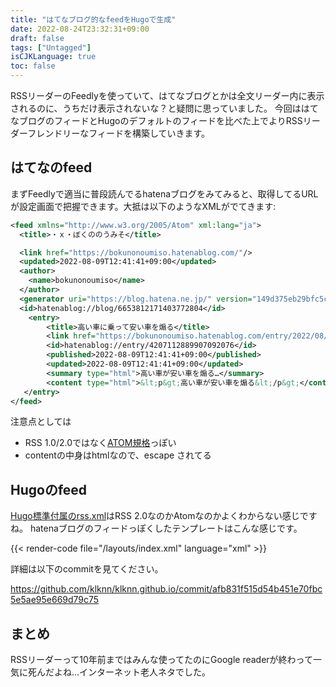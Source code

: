 ```yaml
---
title: "はてなブログ的なfeedをHugoで生成"
date: 2022-08-24T23:32:31+09:00
draft: false
tags: ["Untagged"]
isCJKLanguage: true
toc: false
---
```


RSSリーダーのFeedlyを使っていて、はてなブログとかは全文リーダー内に表示されるのに、うちだけ表示されないな？と疑問に思っていました。
今回ははてなブログのフィードとHugoのデフォルトのフィードを比べた上でよりRSSリーダーフレンドリーなフィードを構築していきます。

<!--more-->

## はてなのfeed

まずFeedlyで適当に普段読んでるhatenaブログをみてみると、取得してるURLが設定画面で把握できます。大抵は以下のようなXMLがでてきます:

```xml
<feed xmlns="http://www.w3.org/2005/Atom" xml:lang="ja">
  <title>・ｘ・ぼくののうみそ</title>

  <link href="https://bokunonoumiso.hatenablog.com/"/>
  <updated>2022-08-09T12:41:41+09:00</updated>
  <author>
    <name>bokunonoumiso</name>
  </author>
  <generator uri="https://blog.hatena.ne.jp/" version="149d375eb29bfc5c8439e961a2b85a">Hatena::Blog</generator>
  <id>hatenablog://blog/6653812171403772804</id>
    <entry>
        <title>高い車に乗って安い車を煽る</title>
        <link href="https://bokunonoumiso.hatenablog.com/entry/2022/08/09/124141"/>
        <id>hatenablog://entry/4207112889907092076</id>
        <published>2022-08-09T12:41:41+09:00</published>
        <updated>2022-08-09T12:41:41+09:00</updated>
        <summary type="html">高い車が安い車を煽る…</summary>
        <content type="html">&lt;p&gt;高い車が安い車を煽る&lt;/p&gt;</content>
   </entry>
</feed>
```

注意点としては

- RSS 1.0/2.0ではなく[ATOM規格](http://www.w3.org/2005/Atom)っぽい
- contentの中身はhtmlなので、escape されてる

## Hugoのfeed

[Hugo標準付属のrss.xml](https://github.com/gohugoio/hugo/blob/988e1417a057b937a766385f79f46a52e933baee/tpl/tplimpl/embedded/templates/_default/rss.xml)はRSS 2.0なのかAtomなのかよくわからない感じですね。
hatenaブログのフィードっぽくしたテンプレートはこんな感じです。

{{< render-code file="/layouts/index.xml" language="xml" >}}

詳細は以下のcommitを見てください。

https://github.com/klknn/klknn.github.io/commit/afb831f515d54b451e70fbc5e5ae95e669d79c75


## まとめ

RSSリーダーって10年前まではみんな使ってたのにGoogle readerが終わって一気に死んだよね...インターネット老人ネタでした。
